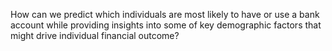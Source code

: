 
How can we predict which individuals are most likely to have or use a bank account while providing insights into some of key demographic factors that might drive individual financial outcome?
